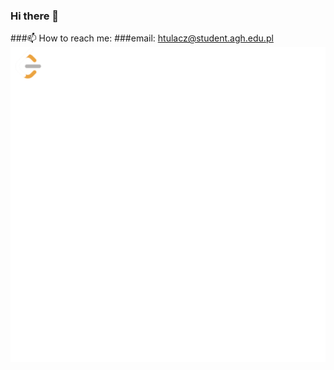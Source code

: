 ### Hi there 👋

###📫 How to reach me: 
  ###email: htulacz@student.agh.edu.pl
[![alt text](https://github.com/htulacz/htulacz/blob/main/LeetCode_logo_rvs.png)](https://leetcode.com/htulacz/)
